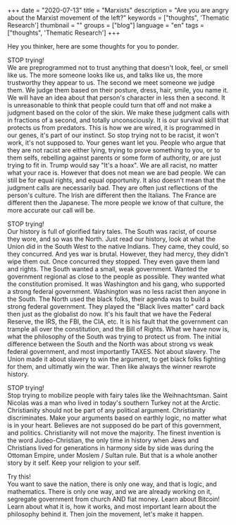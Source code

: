+++
date = "2020-07-13"
title = "Marxists"
description = "Are you are angry about the Marxist movement of the left?"
keywords = ["thoughts", 'Thematic Research']
thumbnail = ""
groups = ["blog"]
language = "en"
tags = ["thoughts", 'Thematic Research']
+++


Hey you thinker, here are some thoughts for you to ponder.

STOP trying!  
We are preprogrammed not to trust anything that doesn't look, feel, or smell like us. The more someone looks like us, and talks like us, the more trustworthy they appear to us.
The second we meet someone we judge them. We judge them based on their posture, dress, hair, smile, you name it. We will have an idea about that person's character in less then a second. It is unreasonable to think that people could turn that off and not make a judgment based on the color of the skin. We make these judgment calls with in fractions of a second, and totally unconsciously. It is our survival skill that protects us from predators.
This is how we are wired, it is programmed in our genes, it's part of our instinct. So stop trying not to be racist, it won't work, it's not supposed to. Your genes want let you. People who argue that they are not racist are either lying, trying to prove something to you, or to them selfs, rebelling against parents or some form of authority, or are just trying to fit in. Trump would say "It's a hoax". We are all racist, no matter what your race is. However that does not mean we are bad people. We can still be for equal rights, and equal opportunity. It also doesn't mean that the judgment calls are necessarily bad. They are often just reflections of the person's culture. The Irish are different then the Italians. The France are different then the Japanese. The more people we know of that culture, the more accurate our call will be.

STOP trying!  
Our history is full of glorified fairy tales.
The South was racist, of course they wore, and so was the North. Just read our history, look at what the Union did in the South West to the native Indians. They came, they could, so they concurred. And yes war is brutal. However, they had mercy, they didn't wipe them out. Once concurred they stopped. They even gave them land and rights.
The South wanted a small, weak government. Wanted the government regional as close to the people as possible. They wanted what the constitution promised.
It was Washington and his gang, who supported a strong federal government. Washington was no less racist then anyone in the South. The North used the black folks, their agenda was to build a strong federal government. They played the "Black lives matter" card back then just as the globalist do now. It's his fault that we have the Federal Reserve, the IRS, the FBI, the CIA, etc. It is his fault that the government can trample all over the constitution, and the Bill of Rights. What we have now is, what the philosophy of the South was trying to protect us from. The initial difference between the South and the North was about strong vs weak federal government, and most importantly TAXES. Not about slavery. The Union made it about slavery to win the argument, to get black folks fighting for them, and ultimatly win the war. Then like always the winner rewrote history.

STOP trying!  
Stop trying to mobilize people with fairy tales like the Weihnachtsman. Saint Nicolas was a man who lived in today's southern Turkey not at the Arctic. Christianity should not be part of any political argument. Christianity discriminates. Make your arguments based on earthly logic, no matter what is in your heart. Believes are not supposed do be part of this government, and politics. Christianity will not move the majority. The finest invention is the word Judeo-Christian, the only time in history when Jews and Christians lived for generations in harmony side by side was during the Ottoman Empire, under Moslem / Sultan rule. But that is a whole another story by it self. Keep your religion to your self.

Try this!  
You want to save the nation, there is only one way, and that is logic, and mathematics. There is only one way, and we are already working on it, segregate government from church AND fiat money.
Learn about Bitcoin! Learn about what it is, how it works, and most important learn about the philosophy behind it. Then join the movement, let's make it happen.
